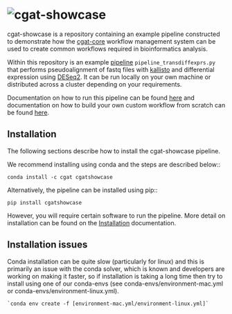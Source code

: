 
![cgat-showcase](https://github.com/cgat-developers/cgat-showcase/docs/img/CGAT_showcase.png)
=======


cgat-showcase is a repository containing an example pipeline constructed to demonstrate how the [cgat-core](https://github.com/cgat-developers/cgat-core) workflow management system can be used to create common workflows required in bioinformatics analysis.

Within this repository is an example [pipeline](https://github.com/cgat-developers/cgat-showcase/blob/master/cgatshowcase/pipeline_transdiffexprs.py) `pipeline_transdiffexprs.py` that performs pseudoalignment of fastq files
with [kallisto](https://pachterlab.github.io/kallisto/about.html) and differential expression using [DESeq2](https://www.bioconductor.org/packages/release/bioc/html/DESeq2.html). It can be run locally on your own machine or distributed across a cluster depending on your requirements.

Documentation on how to run this pipeline can be found [here](https://cgat-showcase.readthedocs.io/en/latest/) and documentation on how
to build your own custom workflow from scratch can be found [here](https://cgat-core.readthedocs.io/en/latest/defining_workflow/Tutorial.html).

Installation
------------

The following sections describe how to install the cgat-showcase pipeline.

We recommend installing using conda and the steps are described below::

   `conda install -c cgat cgatshowcase`

Alternatively, the pipeline can be installed using pip::

   `pip install cgatshowcase`

However, you will require certain software to run the pipeline. More detail on installation can be found on the [Installation](https://cgat-showcase.readthedocs.io/en/latest/getting_started/Installation.html) documentation.

Installation issues
-------------------

Conda installation can be quite slow (particularly for linux) and this is primarily an issue 
with the conda solver, which is known and developers are working on making it faster, so if installation
is taking a long time then try to install using one of our conda-envs 
(see conda-envs/environment-mac.yml or conda-envs/environment-linux.yml).

	`conda env create -f [environment-mac.yml/environment-linux.yml]`

